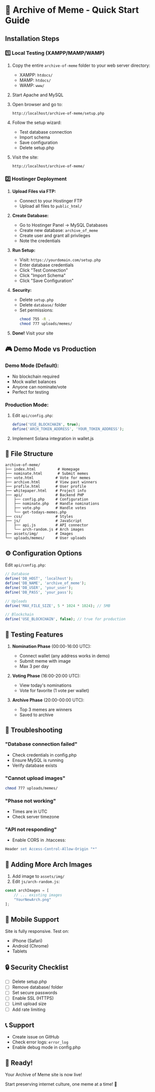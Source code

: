 # 🚀 Archive of Meme - Quick Start Guide

## Installation Steps

### 1️⃣ **Local Testing (XAMPP/MAMP/WAMP)**

1. Copy the entire `archive-of-meme` folder to your web server directory:
   - XAMPP: `htdocs/`
   - MAMP: `htdocs/`
   - WAMP: `www/`

2. Start Apache and MySQL

3. Open browser and go to:
   ```
   http://localhost/archive-of-meme/setup.php
   ```

4. Follow the setup wizard:
   - Test database connection
   - Import schema
   - Save configuration
   - Delete setup.php

5. Visit the site:
   ```
   http://localhost/archive-of-meme/
   ```

### 2️⃣ **Hostinger Deployment**

1. **Upload Files via FTP:**
   - Connect to your Hostinger FTP
   - Upload all files to `public_html/`

2. **Create Database:**
   - Go to Hostinger Panel → MySQL Databases
   - Create new database: `archive_of_meme`
   - Create user and grant all privileges
   - Note the credentials

3. **Run Setup:**
   - Visit: `https://yourdomain.com/setup.php`
   - Enter database credentials
   - Click "Test Connection"
   - Click "Import Schema"
   - Click "Save Configuration"

4. **Security:**
   - Delete `setup.php`
   - Delete `database/` folder
   - Set permissions:
     ```bash
     chmod 755 -R .
     chmod 777 uploads/memes/
     ```

5. **Done!** Visit your site

## 🎮 Demo Mode vs Production

### Demo Mode (Default):
- No blockchain required
- Mock wallet balances
- Anyone can nominate/vote
- Perfect for testing

### Production Mode:
1. Edit `api/config.php`:
   ```php
   define('USE_BLOCKCHAIN', true);
   define('ARCH_TOKEN_ADDRESS', 'YOUR_TOKEN_ADDRESS');
   ```

2. Implement Solana integration in wallet.js

## 📁 File Structure

```
archive-of-meme/
├── index.html          # Homepage
├── nominate.html       # Submit memes
├── vote.html          # Vote for memes
├── archive.html       # View past winners
├── profile.html       # User profile
├── whitepaper.html    # Project info
├── api/               # Backend PHP
│   ├── config.php     # Configuration
│   ├── nominate.php   # Handle nominations
│   ├── vote.php       # Handle votes
│   └── get-todays-memes.php
├── css/               # Styles
├── js/                # JavaScript
│   ├── api.js         # API connector
│   └── arch-random.js # Arch images
├── assets/img/        # Images
└── uploads/memes/     # User uploads

```

## ⚙️ Configuration Options

Edit `api/config.php`:

```php
// Database
define('DB_HOST', 'localhost');
define('DB_NAME', 'archive_of_meme');
define('DB_USER', 'your_user');
define('DB_PASS', 'your_pass');

// Uploads
define('MAX_FILE_SIZE', 5 * 1024 * 1024); // 5MB

// Blockchain
define('USE_BLOCKCHAIN', false); // true for production
```

## 🧪 Testing Features

1. **Nomination Phase** (00:00-16:00 UTC):
   - Connect wallet (any address works in demo)
   - Submit meme with image
   - Max 3 per day

2. **Voting Phase** (16:00-20:00 UTC):
   - View today's nominations
   - Vote for favorite (1 vote per wallet)

3. **Archive Phase** (20:00-00:00 UTC):
   - Top 3 memes are winners
   - Saved to archive

## 🐛 Troubleshooting

### "Database connection failed"
- Check credentials in config.php
- Ensure MySQL is running
- Verify database exists

### "Cannot upload images"
```bash
chmod 777 uploads/memes/
```

### "Phase not working"
- Times are in UTC
- Check server timezone

### "API not responding"
- Enable CORS in .htaccess:
```apache
Header set Access-Control-Allow-Origin "*"
```

## 🎨 Adding More Arch Images

1. Add image to `assets/img/`
2. Edit `js/arch-random.js`:
```javascript
const archImages = [
    // ... existing images
    "YourNewArch.png"
];
```

## 📱 Mobile Support

Site is fully responsive. Test on:
- iPhone (Safari)
- Android (Chrome)
- Tablets

## 🔒 Security Checklist

- [ ] Delete setup.php
- [ ] Remove database/ folder
- [ ] Set secure passwords
- [ ] Enable SSL (HTTPS)
- [ ] Limit upload size
- [ ] Add rate limiting

## 📞 Support

- Create issue on GitHub
- Check error logs: `error_log`
- Enable debug mode in config.php

## 🎉 Ready!

Your Archive of Meme site is now live!

Start preserving internet culture, one meme at a time! 🚀